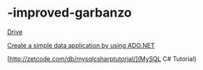 # -improved-garbanzo

[Drive](https://drive.google.com/drive/folders/0B6Wx2nehazhCMm9PUTRtUEhlQ00)

[Create a simple data application by using ADO.NET](https://msdn.microsoft.com/en-us/library/jj943772.aspx)

[http://zetcode.com/db/mysqlcsharptutorial/](MySQL C# Tutorial)

